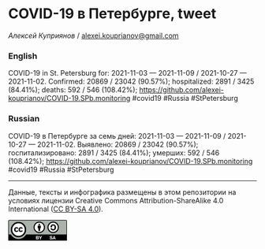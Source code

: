 COVID-19 в Петербурге, tweet
============================

*Алексей Куприянов* /
<a href="mailto:alexei.kouprianov@gmail.com" class="email">alexei.kouprianov@gmail.com</a>

### English

COVID-19 in St. Petersburg for: 2021-11-03 — 2021-11-09 / 2021-10-27 —
2021-11-02. Сonfirmed: 20869 / 23042 (90.57%); hospitalized: 2891 / 3425
(84.41%); deaths: 592 / 546 (108.42%);
<a href="https://github.com/alexei-kouprianov/COVID-19.SPb.monitoring" class="uri">https://github.com/alexei-kouprianov/COVID-19.SPb.monitoring</a>
\#covid19 \#Russia \#StPetersburg

### Russian

COVID-19 в Петербурге за семь дней: 2021-11-03 — 2021-11-09 / 2021-10-27
— 2021-11-02. Выявлено: 20869 / 23042 (90.57%); госпитализировано: 2891
/ 3425 (84.41%); умерших: 592 / 546 (108.42%);
<a href="https://github.com/alexei-kouprianov/COVID-19.SPb.monitoring" class="uri">https://github.com/alexei-kouprianov/COVID-19.SPb.monitoring</a>
\#covid19 \#Russia \#StPetersburg

------------------------------------------------------------------------

Данные, тексты и инфографика размещены в этом репозитории на условиях
лицензии Creative Commons Attribution-ShareAlike 4.0 International ([CC
BY-SA 4.0](https://creativecommons.org/licenses/by-sa/4.0/)).

![](../misc/CC-BY-SA-icon.png "CC-BY-SA")
